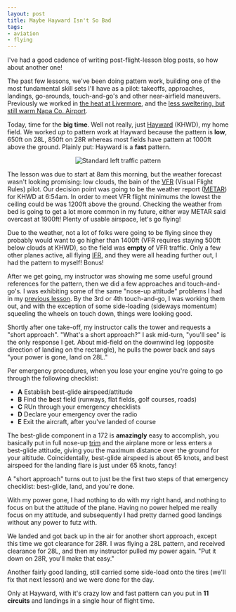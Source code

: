 ```yaml
---
layout: post
title: Maybe Hayward Isn't So Bad
tags:
- aviation
- flying
---
```


I've had a good cadence of writing post-flight-lesson blog posts, so how about
another one!


The past few lessons, we've been doing pattern work, building one of the most
fundamental skill sets I'll have as a pilot: takeoffs, approaches, landings,
go-arounds, touch-and-go's and other near-airfield maneuvers. Previously we
worked in [the heat at
Livermore](/2013/06/01/wheels-down-livermore.html), and the [less sweltering,
but still warm Napa Co. Airport](/2013/06/08/good-morning-napa.html).


Today, time for the **big time**. Well not really, just
[Hayward](http://www.airnav.com/airport/KHWD) (KHWD), my home field. We worked *up* to
pattern work at Hayward because the pattern is **low**, 650ft on 28L, 850ft on
28R whereas most fields have pattern at 1000ft above the ground. Plainly put: Hayward is a
**fast** pattern.

<center><img
src="http://agentdero.cachefly.net/unethicalblogger.com/images/Traffic_Pattern_small.jpg"
alt="Standard left traffic pattern"/></center>

The lesson was due to start at 8am this morning, but the weather forecast
wasn't looking promising: low clouds, the bain of the
[VFR](https://en.wikipedia.org/wiki/Visual_flight_rules) (Visual Flight Rules)
pilot. Our decision point was going to be the weather report
([METAR](https://en.wikipedia.org/wiki/METAR)) for KHWD at 6:54am. In order to
meet VFR flight minimums the lowest the ceiling could be was 1200ft above the
ground. Checking the weather from bed is going to get a lot more common in my
future, either way METAR said overcast at 1900ft! Plenty of usable airspace, let's go
flying!

Due to the weather, not a lot of folks were going to be flying since they
probably would want to go higher than 1400ft (VFR requires staying 500ft below clouds
at KHWD), so the field was **empty** of VFR traffic. Only a few other planes
active, all flying
[IFR](https://en.wikipedia.org/wiki/Instrument_flight_rules), and they were all
heading further out, I had the pattern to myself! Bonus!

After we get going, my instructor was showing me some useful ground references
for the pattern, then we did a few approaches and touch-and-go's. I was
exhibiting some of the same "nose-up attitude" problems I had in my [previous
lesson](/2013/06/08/good-morning-napa.html). By the 3rd or 4th touch-and-go,
I was working them out, and with the exception of some side-loading (sideways
momentum) squeeling the wheels on touch down, things were looking good.

Shortly after one take-off, my instructor calls the tower and requests a "short
approach". "What's a short approach?" I ask mid-turn, "you'll see" is the only
response I get. About mid-field on the downwind leg (opposite direction of
landing on the rectangle), he pulls the power back and says "your power is
gone, land on 28L."

Per emergency procedures, when you lose your engine you're going to go through
the following checklist:

 * **A** Establish best-glide **a**irspeed/attitude
 * **B** Find the **b**est field (runways, flat fields, golf courses, roads)
 * **C** RUn through your emergency **c**hecklists
 * **D** Declare your emergency over the radio
 * **E** Exit the aircraft, after you've landed of course

The best-glide component in a 172 is **amazingly** easy to accomplish, you
basically put in full nose-up [trim](https://en.wikipedia.org/wiki/Trim_tab)
and the airplane more or less enters a best-glide attitude, giving you the
maximum distance over the ground for your altitude. Coincidentally, best-glide
airspeed is about 65 knots, and best airspeed for the landing flare is just
under 65 knots, fancy!

A "short approach" turns out to just be the first two steps of that emergency
checklist: best-glide, land, and you're done.

With my power gone, I had nothing to do with my right hand, and nothing to
focus on but the attitude of the plane. Having no power helped me
really focus on my attitude, and subsequently I had pretty darned good
landings without any power to futz with.

We landed and got back up in the air for another short approach, except this
time we got clearance for 28R. I was flying a 28L pattern, and received
clearance for 28L, and then my instructor pulled my power again. "Put it down
on 28R, you'll make that easy."

Another fairly good landing, still carried some side-load onto the tires (we'll
fix that next lesson) and we were done for the day.

Only at Hayward, with it's crazy low and fast pattern can you put in **11
circuits** and landings in a single hour of flight time.

